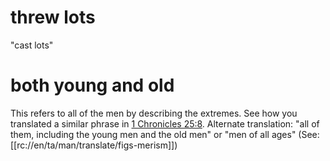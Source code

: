 # threw lots

"cast lots"

# both young and old

This refers to all of the men by describing the extremes. See how you translated a similar phrase in [1 Chronicles 25:8](../25/06.md). Alternate translation: "all of them, including the young men and the old men" or "men of all ages" (See: [[rc://en/ta/man/translate/figs-merism]])

